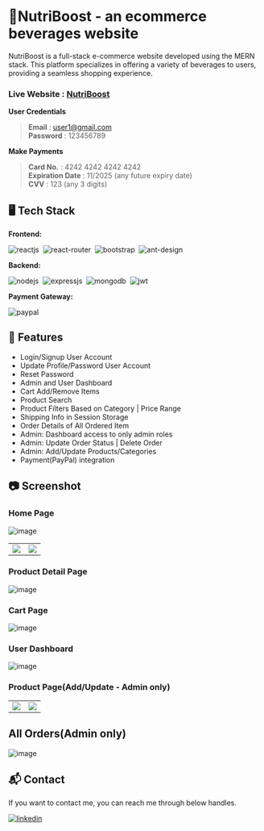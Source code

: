 # 🥤NutriBoost - an ecommerce beverages website

NutriBoost is a full-stack e-commerce website developed using the MERN stack. This platform specializes in offering a variety of beverages to users, providing a seamless shopping experience.
### Live Website : [NutriBoost](https://cobalt-blue-waistcoat.cyclic.app/)

**User Credentials** <br/>

> **Email** : user1@gmail.com <br /> **Password** : 123456789

**Make Payments** <br/>

> **Card No.** : 4242 4242 4242 4242 <br /> **Expiration Date** : 11/2025 (any future expiry date) <br /> **CVV** : 123 (any 3 digits)
 

## 🖥️ Tech Stack
**Frontend:**

![reactjs](https://img.shields.io/badge/React-20232A?style=for-the-badge&logo=react&logoColor=61DAFB)&nbsp;
![react-router](https://img.shields.io/badge/React_Router-CA4245?style=for-the-badge&logo=react-router&logoColor=white)&nbsp;
![bootstrap](https://img.shields.io/badge/Bootstrap-7952B3.svg?style=for-the-badge&logo=Bootstrap&logoColor=white)&nbsp;
![ant-design](https://img.shields.io/badge/Ant%20Design-0170FE.svg?style=for-the-badge&logo=Ant-Design&logoColor=white)&nbsp;

**Backend:**

![nodejs](https://img.shields.io/badge/Node.js-43853D?style=for-the-badge&logo=node.js&logoColor=white)&nbsp;
![expressjs](https://img.shields.io/badge/Express.js-000000?style=for-the-badge&logo=express&logoColor=white)&nbsp;
![mongodb](https://img.shields.io/badge/MongoDB-4EA94B?style=for-the-badge&logo=mongodb&logoColor=white)&nbsp;
![jwt](	https://img.shields.io/badge/JWT-000000?style=for-the-badge&logo=JSON%20web%20tokens&logoColor=white)&nbsp;

**Payment Gateway:**

![paypal](https://img.shields.io/badge/PayPal-003087.svg?style=for-the-badge&logo=PayPal&logoColor=white)


## 🚀 Features
- Login/Signup User Account
- Update Profile/Password User Account
- Reset Password
- Admin and User Dashboard
- Cart Add/Remove Items
- Product Search
- Product Filters Based on Category | Price Range
- Shipping Info in Session Storage
- Order Details of All Ordered Item
- Admin: Dashboard access to only admin roles
- Admin: Update Order Status | Delete Order
- Admin: Add/Update Products/Categories
- Payment(PayPal) integration

## 📷 Screenshot

### Home Page

![image](https://i.imgur.com/rO32eX4.png)

<table>
  <tr>
    <td><img src="https://i.imgur.com/C5kk6gF.png" /></td>
    <td><img src="https://i.imgur.com/c78aCIx.png"  /></td>
  </tr>
</table>
  

### Product Detail Page

![image](https://i.imgur.com/8REUg03.png)

### Cart Page

![image](https://i.imgur.com/U9solEm.png)

### User Dashboard

![image](https://i.imgur.com/7vhgOS0.png)


### Product Page(Add/Update - Admin only)
<table>
  <tr>
    <td><img src="https://i.imgur.com/tw5CW9S.png" /></td>
    <td><img src="https://i.imgur.com/Isae3CY.png"  /></td>
  </tr>
</table>

## All Orders(Admin only)

![image](https://i.imgur.com/puzn5Wt.png)

<h2>📬 Contact</h2>

If you want to contact me, you can reach me through below handles.

[![linkedin](https://img.shields.io/badge/LinkedIn-0077B5?style=for-the-badge&logo=linkedin&logoColor=white)](https://www.linkedin.com/in/pawan-gupta-59a61b247/)

